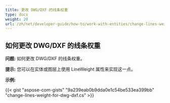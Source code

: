 ```yaml
---
title: 更改 DWG/DXF 的线条权重
type: docs
weight: 20
url: /zh/net/developer-guide/how-to/work-with-entities/change-lines-weight-for-dwg-dxf/
---
```


## **如何更改 DWG/DXF 的线条权重**

**问题:** 如何更改 DWG/DXF 的线条权重。

**提示:** 您可以在实体或图层上使用 LineWeight 属性来实现这一点。

**示例:**

{{< gist "aspose-com-gists" "9a239eab0b9dda0e1c54be533ea399bb" "change-lines-weight-for-dwg-dxf.cs" >}}
